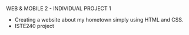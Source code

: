 WEB & MOBILE 2 - INDIVIDUAL PROJECT 1
 - Creating a website about my hometown simply using HTML and CSS.
 - ISTE240 project
